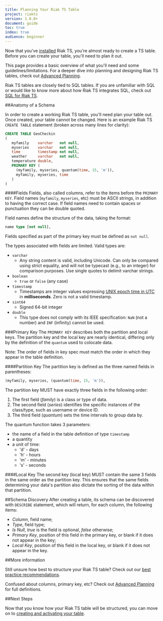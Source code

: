 ```yaml
---
title: Planning Your Riak TS Table
project: riakts
version: 1.0.0+
document: guide
toc: true
index: true
audience: beginner
---
```


[activating]: https://www.docs.basho.com/riakts/1.2.0/using/creating-activating
[advancedplanning]: http://docs.basho.com/riakts/1.2.0/learn-about/advancedplanning/
[bestpractices]: http://docs.basho.com/riakts/1.2.0/learn-about/bestpractices/
[epoch]: https://en.wikipedia.org/wiki/Unix_time
[installing]: http://docs.basho.com/riakts/1.2.0/installing/installing/
[sql]: http://docs.basho.com/riakts/1.2.0/learn-about/sqlriakts/

Now that you've [installed][installing] Riak TS, you're almost ready to create a TS table. Before you can create your table, you'll need to plan it out. 

This page provides a basic overview of what you'll need and some guidelines/limitations. For a deeper dive into planning and designing Riak TS tables, check out [Advanced Planning][advancedplanning]. 

Riak TS tables are closely tied to SQL tables. If you are unfamiliar with SQL or would like to know more about how Riak TS integrates SQL, check out [SQL for Riak TS][sql].

##Anatomy of a Schema

In order to create a working Riak TS table, you'll need plan your table out. Once created, your table cannot be changed. Here is an example Riak TS `CREATE TABLE` statement (broken across many lines for clarity):

```sql
CREATE TABLE GeoCheckin
(
   myfamily    varchar   not null,
   myseries    varchar   not null,
   time        timestamp not null,
   weather     varchar   not null,
   temperature double,
   PRIMARY KEY (
     (myfamily, myseries, quantum(time, 15, 'm')),
     myfamily, myseries, time
   )
)
```

####Fields
Fields, also called columns, refer to the items before the `PRIMARY KEY`. Field names (`myfamily`, `myseries`, etc) must be ASCII strings, in addition to having the correct case. If field names need to contain spaces or punctuation they can be double quoted.

Field names define the structure of the data, taking the format:

```sql
name type [not null],
```

Fields specified as part of the primary key must be defined as `not null`.

The types associated with fields are limited. Valid types are:

* `varchar`
  * Any string content is valid, including Unicode. Can only be compared using strict equality, and will not be typecast (e.g., to an integer) for comparison purposes. Use single quotes to delimit varchar strings.
* `boolean`
  * `true` or `false` (any case)
* `timestamp`
  * Timestamps are integer values expressing [UNIX epoch time in UTC][epoch] in **milliseconds**. Zero is not a valid timestamp.
* `sint64`
  * Signed 64-bit integer
* `double`
  * This type does not comply with its IEEE specification: `NaN` (not a number) and `INF` (infinity) cannot be used.


###Primary Key
The `PRIMARY KEY` describes both the partition and local keys. The partition key and the local key are nearly identical, differing only by the definition of the `quantum` used to colocate data.

Note: The order of fields in key spec must match the order in which they appear in the table definition.


####Partition Key 
The partition key is defined as the three named fields in parentheses:

```sql
(myfamily, myseries, (quantum(time, 15, 'm')),
```

The partition key MUST have exactly three fields in the following order: 

1. The first field (*family*) is a class or type of data. 
2. The second field (*series*) identifies the specific instances of the class/type, such as username or device ID. 
3. The third field (*quantum*) sets the time intervals to group data by.

The quantum function takes 3 parameters:

* the name of a field in the table definition of type `timestamp`
* a quantity
* a unit of time:
  * 'd'  - days
  * 'h' - hours
  * 'm' - minutes
  * 's' - seconds

####Local Key
The second key (local key) MUST contain the same 3 fields in the same order as the partition key. This ensures that the same fields determining your data's partition also dictate the sorting of the data within that partition.

##Schema Discovery
After creating a table, its schema can be discovered with `DESCRIBE` statement, which will return, for each column, the following items:
* *Column*, field name;
* *Type*, field type;
* *Is Null*, _true_ is the field is optional, _false_ otherwise;
* *Primary Key*, position of this field in the primary key, or blank if it does not appear in the key;
* *Local Key*, position of this field in the local key, or blank if it does not appear in the key.

##More information

Still unsure how best to structure your Riak TS table? Check out our [best practice recommendations][bestpractices].

Confused about columns, primary key, etc? Check out [Advanced Planning][advancedplanning] for full definitions.


##Next Steps

Now that you know how your Riak TS table will be structured, you can move on to [creating and activating your table][activating].
